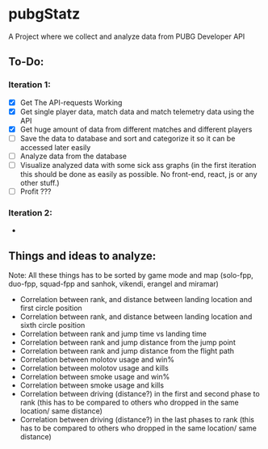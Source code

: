 # pubgStatz

A Project where we collect and analyze data from PUBG Developer API

## To-Do:
### Iteration 1: 
- [x] Get The API-requests Working
- [x] Get single player data, match data and match telemetry data using the API
- [x] Get huge amount of data from different matches and different players
- [ ] Save the data to database and sort and categorize it so it can be accessed later easily
- [ ] Analyze data from the database 
- [ ] Visualize analyzed data with some sick ass graphs (in the first iteration this should be done as easily as possible. No front-end, react, js or any other stuff.)
- [ ] Profit ???

### Iteration 2: 
-




## Things and ideas to analyze:
Note: All these things has to be sorted by game mode and map (solo-fpp, duo-fpp, squad-fpp and sanhok, vikendi, erangel and miramar) 
* Correlation between rank, and distance between landing location and first circle position
* Correlation between rank, and distance between landing location and sixth circle position
* Correlation between rank and jump time vs landing time
* Correlation between rank and jump distance from the jump point
* Correlation between rank and jump distance from the flight path
* Correlation between molotov usage and win%
* Correlation between molotov usage and kills
* Correlation between smoke usage and win%
* Correlation between smoke usage and kills
* Correlation between driving (distance?) in the first and second phase to rank (this has to be compared to others who dropped in the same location/ same distance)
* Correlation between driving (distance?) in the last phases to rank (this has to be compared to others who dropped in the same location/ same distance)



